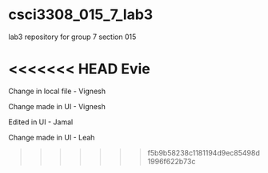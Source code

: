 # csci3308_015_7_lab3
lab3 repository for group 7 section 015

<<<<<<< HEAD
Evie
=======

Change in local file - Vignesh

Change made in UI - Vignesh

Edited in UI - Jamal

Change made in UI - Leah
>>>>>>> f5b9b58238c1181194d9ec85498d1996f622b73c
